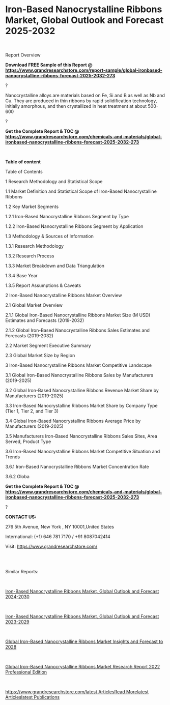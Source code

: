 <h1>Iron-Based Nanocrystalline Ribbons Market, Global Outlook and Forecast 2025-2032</h1><br/><p>Report Overview</p>
 
 
 
 <div><b>Download FREE Sample of this Report @ <a href="https://www.grandresearchstore.com/report-sample/global-ironbased-nanocrystalline-ribbons-forecast-2025-2032-273">https://www.grandresearchstore.com/report-sample/global-ironbased-nanocrystalline-ribbons-forecast-2025-2032-273</a></b></div>
 
 
 
 <p>? </p>
 
 
 
 <p>Nanocrystalline alloys are materials based on Fe, Si and B as well as Nb and Cu. They are produced in thin ribbons by rapid solidification technology, initially amorphous, and then crystallized in heat treatment at about 500-600</p>
 
 
 
 <p>? </p>
 
 
 
 <div><b>Get the Complete Report & TOC @ <a href="https://www.grandresearchstore.com/chemicals-and-materials/global-ironbased-nanocrystalline-ribbons-forecast-2025-2032-273">https://www.grandresearchstore.com/chemicals-and-materials/global-ironbased-nanocrystalline-ribbons-forecast-2025-2032-273</a></b></div>
 
 
 
 <p><br />
 
 <b>Table of content</b></p>
 
 
 
 <p>Table of Contents<br />
 
 1 Research Methodology and Statistical Scope<br />
 
 1.1 Market Definition and Statistical Scope of Iron-Based Nanocrystalline Ribbons<br />
 
 1.2 Key Market Segments<br />
 
 1.2.1 Iron-Based Nanocrystalline Ribbons Segment by Type<br />
 
 1.2.2 Iron-Based Nanocrystalline Ribbons Segment by Application<br />
 
 1.3 Methodology & Sources of Information<br />
 
 1.3.1 Research Methodology<br />
 
 1.3.2 Research Process<br />
 
 1.3.3 Market Breakdown and Data Triangulation<br />
 
 1.3.4 Base Year<br />
 
 1.3.5 Report Assumptions & Caveats<br />
 
 2 Iron-Based Nanocrystalline Ribbons Market Overview<br />
 
 2.1 Global Market Overview<br />
 
 2.1.1 Global Iron-Based Nanocrystalline Ribbons Market Size (M USD) Estimates and Forecasts (2019-2032)<br />
 
 2.1.2 Global Iron-Based Nanocrystalline Ribbons Sales Estimates and Forecasts (2019-2032)<br />
 
 2.2 Market Segment Executive Summary<br />
 
 2.3 Global Market Size by Region<br />
 
 3 Iron-Based Nanocrystalline Ribbons Market Competitive Landscape<br />
 
 3.1 Global Iron-Based Nanocrystalline Ribbons Sales by Manufacturers (2019-2025)<br />
 
 3.2 Global Iron-Based Nanocrystalline Ribbons Revenue Market Share by Manufacturers (2019-2025)<br />
 
 3.3 Iron-Based Nanocrystalline Ribbons Market Share by Company Type (Tier 1, Tier 2, and Tier 3)<br />
 
 3.4 Global Iron-Based Nanocrystalline Ribbons Average Price by Manufacturers (2019-2025)<br />
 
 3.5 Manufacturers Iron-Based Nanocrystalline Ribbons Sales Sites, Area Served, Product Type<br />
 
 3.6 Iron-Based Nanocrystalline Ribbons Market Competitive Situation and Trends<br />
 
 3.6.1 Iron-Based Nanocrystalline Ribbons Market Concentration Rate<br />
 
 3.6.2 Globa</p>
 
 
 
 <div><b>Get the Complete Report & TOC @ <a href="https://www.grandresearchstore.com/chemicals-and-materials/global-ironbased-nanocrystalline-ribbons-forecast-2025-2032-273">https://www.grandresearchstore.com/chemicals-and-materials/global-ironbased-nanocrystalline-ribbons-forecast-2025-2032-273</a></b></div>
 
 
 
 <p>? </p>
 
 
 
 <p><b>CONTACT US:</b><br />
 
 276 5th Avenue, New York , NY 10001,United States<br />
 
 International: (+1) 646 781 7170 / +91 8087042414<br />
 
 Visit: <a href="https://www.grandresearchstore.com/">https://www.grandresearchstore.com/</a><br />
 
 <br />
 
 <br />
 
 Similar Reports:<br />
 
 <br />
 
 <a href="https://www.grandresearchstore.com/chemicals-and-materials/global-ironbased-nanocrystalline-ribbons-forecast-2024-2030-779">Iron-Based Nanocrystalline Ribbons Market, Global Outlook and Forecast 2024-2030</a><br />
 
 <br />
 
 <a href="https://www.grandresearchstore.com/chemicals-and-materials/global-ironbased-nanocrystalline-ribbons-forecast-2023-2029-976">Iron-Based Nanocrystalline Ribbons Market, Global Outlook and Forecast 2023-2029</a><br />
 
 <br />
 
 <a href="https://www.grandresearchstore.com/chemicals-and-materials/global-ironbased-nanocrystalline-ribbons-2028-109">Global Iron-Based Nanocrystalline Ribbons Market Insights and Forecast to 2028</a><br />
 
 <br />
 
 <a href="https://www.grandresearchstore.com/chemicals-and-materials/global-ironbased-nanocrystalline-ribbons-2022-144">Global Iron-Based Nanocrystalline Ribbons Market Research Report 2022 Professional Edition</a><br />
 
 <br />
 
 <a href="https://gyeongbokgung.com">https://www.grandresearchstore.com/</a><a href="https://hallyeomaritime.com">latest Articles</a><a href="https://jingwansa.com">Read More</a><a href="https://nguoiviet.jp/">latest Articles</a><a href="https://www.intelmarketresearch.com/">latest Publications</a></p>